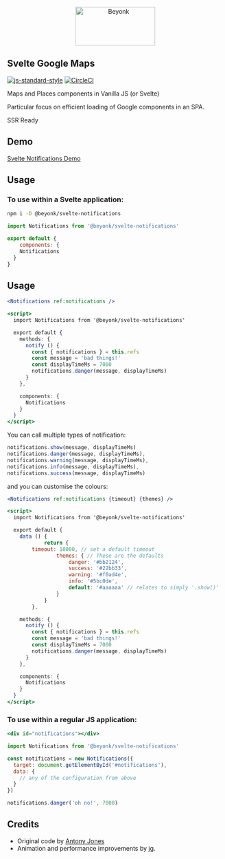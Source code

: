 <p align="center">
  <img width="186" height="90" src="https://user-images.githubusercontent.com/218949/44782765-377e7c80-ab80-11e8-9dd8-fce0e37c235b.png" alt="Beyonk" />
</p>

## Svelte Google Maps

[![js-standard-style](https://img.shields.io/badge/code%20style-standard-brightgreen.svg)](http://standardjs.com) [![CircleCI](https://circleci.com/gh/beyonk-adventures/svelte-notifications.svg?style=shield)](https://circleci.com/gh/beyonk-adventures/svelte-notifications)

Maps and Places components in Vanilla JS (or Svelte)

Particular focus on efficient loading of Google components in an SPA.

SSR Ready

## Demo

[Svelte Notifications Demo](https://svelte.technology/repl?version=2.15.2&gist=381a8e97686c28ccface39c3f005116e)

## Usage

### To use within a Svelte application:

```bash
npm i -D @beyonk/svelte-notifications
```

```js
import Notifications from '@beyonk/svelte-notifications'

export default {
	components: {
    Notifications
  }
}
```

## Usage

```jsx
<Notifications ref:notifications />

<script>
  import Notifications from '@beyonk/svelte-notifications'

  export default {
    methods: {
      notify () {
        const { notifications } = this.refs
        const message = 'bad things!'
        const displayTimeMs = 7000
        notifications.danger(message, displayTimeMs)
      }
    },

    components: {
      Notifications
    }
  }
</script>
```

You can call multiple types of notification:

```js
notifications.show(message, displayTimeMs)
notifications.danger(message, displayTimeMs),
notifications.warning(message, displayTimeMs),
notifications.info(message, displayTimeMs),
notifications.success(message, displayTimeMs)
```

and you can customise the colours:

```jsx
<Notifications ref:notifications {timeout} {themes} />

<script>
  import Notifications from '@beyonk/svelte-notifications'

  export default {
    data () {
			return {
        timeout: 10000, // set a default timeout
				themes: { // These are the defaults
					danger: '#bb2124',
					success: '#22bb33',
					warning: '#f0ad4e',
					info: '#5bc0de',
					default: '#aaaaaa' // relates to simply '.show()'
				}
			}
		},

    methods: {
      notify () {
        const { notifications } = this.refs
        const message = 'bad things!'
        const displayTimeMs = 7000
        notifications.danger(message, displayTimeMs)
      }
    },

    components: {
      Notifications
    }
  }
</script>
```

### To use within a regular JS application:

```jsx
<div id="notifications"></div>

import Notifications from '@beyonk/svelte-notifications'

const notifications = new Notifications({
  target: document.getElementById('#notifications'),
  data: {
    // any of the configuration from above
  }
})

notifications.danger('oh no!', 7000)
```

## Credits

* Original code by [Antony Jones](https://github.com/antony)
* Animation and performance improvements by jg.